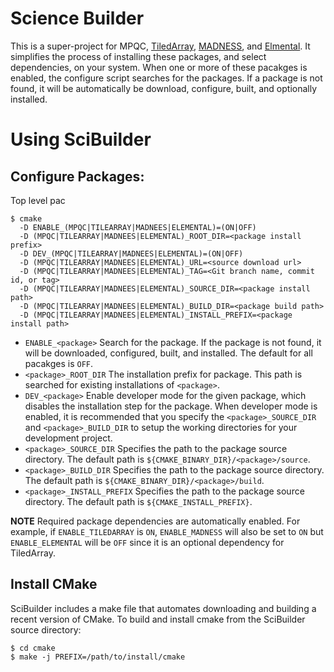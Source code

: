 # Science Builder

This is a super-project for MPQC,
[TiledArray](https://github.com/ValeevGroup/tiledarray),
[MADNESS](https://github.com/m-a-d-n-e-s-s/madness), and
[Elmental](http://libelemental.org). It simplifies the process of installing
these packages, and select dependencies, on your system. When one or more of 
these pacakges is enabled, the configure script searches for the packages. If a 
package is not found, it will be automatically be download, configure, built,
and optionally installed.

# Using SciBuilder

## Configure Packages:

Top level pac

```
$ cmake 
  -D ENABLE_(MPQC|TILEARRAY|MADNEES|ELEMENTAL)=(ON|OFF)
  -D (MPQC|TILEARRAY|MADNEES|ELEMENTAL)_ROOT_DIR=<package install prefix>
  -D DEV_(MPQC|TILEARRAY|MADNEES|ELEMENTAL)=(ON|OFF)
  -D (MPQC|TILEARRAY|MADNEES|ELEMENTAL)_URL=<source download url>
  -D (MPQC|TILEARRAY|MADNEES|ELEMENTAL)_TAG=<Git branch name, commit id, or tag>
  -D (MPQC|TILEARRAY|MADNEES|ELEMENTAL)_SOURCE_DIR=<package install path>
  -D (MPQC|TILEARRAY|MADNEES|ELEMENTAL)_BUILD_DIR=<package build path>
  -D (MPQC|TILEARRAY|MADNEES|ELEMENTAL)_INSTALL_PREFIX=<package install path>
```

* `ENABLE_<package>` Search for the package. If the package is not found, it 
will be downloaded, configured, built, and installed. The default for all 
pacakges is `OFF`.
* `<package>_ROOT_DIR` The installation prefix for package. This path is
searched for existing installations of `<package>`.  
* `DEV_<package>` Enable developer mode for the given package, which disables
the installation step for the package. When developer mode is enabled, it is
recommended that you specify the `<package>_SOURCE_DIR` and 
`<package>_BUILD_DIR` to setup the working directories for your development 
project.
* `<package>_SOURCE_DIR` Specifies the path to the package source directory.
The default path is `${CMAKE_BINARY_DIR}/<package>/source`.
* `<package>_BUILD_DIR` Specifies the path to the package source directory.
The default path is `${CMAKE_BINARY_DIR}/<package>/build`.
* `<package>_INSTALL_PREFIX` Specifies the path to the package source directory.
The default path is `${CMAKE_INSTALL_PREFIX}`.

**NOTE** Required package dependencies are automatically enabled. For example,
if `ENABLE_TILEDARRAY` is `ON`, `ENABLE_MADNESS` will also be set to `ON` but
`ENABLE_ELEMENTAL` will be `OFF` since it is an optional dependency for 
TiledArray.

## Install CMake

SciBuilder includes a make file that automates downloading and building a recent
version of CMake. To build and install cmake from the SciBuilder source 
directory:
```
$ cd cmake
$ make -j PREFIX=/path/to/install/cmake
```
